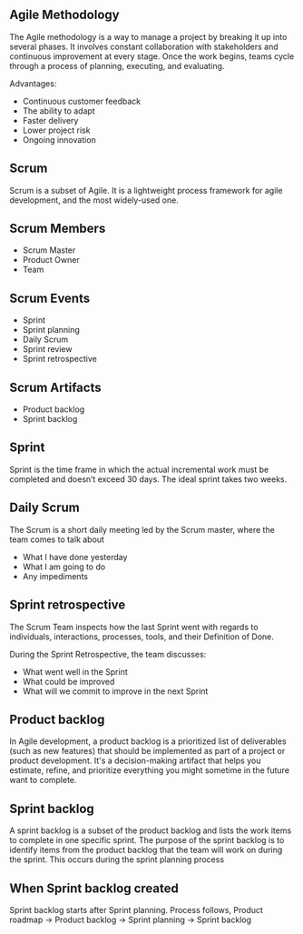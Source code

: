 ## Agile Methodology
The Agile methodology is a way to manage a project by breaking it up into several phases. It involves constant collaboration with stakeholders and continuous improvement at every stage. Once the work begins, teams cycle through a process of planning, executing, and evaluating.

Advantages:
* Continuous customer feedback
* The ability to adapt 
* Faster delivery
* Lower project risk
* Ongoing innovation

## Scrum 
Scrum is a subset of Agile. It is a lightweight process framework for agile development, and the most widely-used one.

## Scrum Members
* Scrum Master
* Product Owner
* Team

## Scrum Events

* Sprint
* Sprint planning
* Daily Scrum
* Sprint review
* Sprint retrospective

## Scrum Artifacts
* Product backlog
* Sprint backlog

## Sprint
Sprint is the time frame in which the actual incremental work must be completed and doesn’t exceed 30 days. The ideal sprint takes two weeks.

## Daily Scrum
The Scrum is a short daily meeting led by the Scrum master, where the team comes to talk about 

* What I have done yesterday
* What I am going to do
* Any impediments

## Sprint retrospective
The Scrum Team inspects how the last Sprint went with regards to individuals, interactions, processes, tools, and their Definition of Done.

During the Sprint Retrospective, the team discusses:

* What went well in the Sprint
* What could be improved
* What will we commit to improve in the next Sprint

## Product backlog
In Agile development, a product backlog is a prioritized list of deliverables (such as new features) that should be implemented as part of a project or product development.
It's a decision-making artifact that helps you estimate, refine, and prioritize everything you might sometime in the future want to complete.

## Sprint backlog
A sprint backlog is a subset of the product backlog and lists the work items to complete in one specific sprint. The purpose of the sprint backlog is to identify items from the product backlog that the team will work on during the sprint. This occurs during the sprint planning process


## When Sprint backlog created
Sprint backlog starts after Sprint planning. Process follows, Product roadmap -> Product backlog -> Sprint planning -> Sprint backlog 

